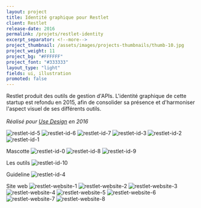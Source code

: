 ```yaml
---
layout: project
title: Identité graphique pour Restlet
client: Restlet
release-date: 2016
permalink: /projets/restlet-identity
excerpt_separator: <!--more-->
project_thumbnail: /assets/images/projects-thumbnails/thumb-10.jpg
project_weight: 11
project_bg: "#FFFFFF"
project_font: "#333333"
layout_type: "light"
fields: ui, illustration
promoted: false
---
```

Restlet produit des outils de gestion d'APIs. L'identité graphique de cette startup est refondu en 2015, afin de consolider sa présence et d'harmoniser l'aspect visuel de ses différents outils.
<br/><br/>
*Réalisé pour [Use Design](http://www.use-design.com) en 2016*

![restlet-id-5](/assets/images/projets/restlet-id/restlet-id-5.jpg)
![restlet-id-6](/assets/images/projets/restlet-id/restlet-id-6.jpg)
![restlet-id-7](/assets/images/projets/restlet-id/restlet-id-7.jpg)
![restlet-id-3](/assets/images/projets/restlet-id/restlet-id-3.jpg)
![restlet-id-2](/assets/images/projets/restlet-id/restlet-id-2.jpg)
![restlet-id-1](/assets/images/projets/restlet-id/restlet-id-1.jpg)

Mascotte
![restlet-id-0](/assets/images/projets/restlet-id/restlet-id-0.jpg)
![restlet-id-8](/assets/images/projets/restlet-id/restlet-id-8.jpg)
![restlet-id-9](/assets/images/projets/restlet-id/restlet-id-9.jpg)

Les outils
![restlet-id-10](/assets/images/projets/restlet-id/restlet-id-10.jpg)

Guideline
![restlet-id-4](/assets/images/projets/restlet-id/restlet-id-4.jpg)

Site web
![restlet-website-1](/assets/images/projets/restlet-id/restlet-website-1.jpg)
![restlet-website-2](/assets/images/projets/restlet-id/restlet-website-2.jpg)
![restlet-website-3](/assets/images/projets/restlet-id/restlet-website-3.jpg)
![restlet-website-4](/assets/images/projets/restlet-id/restlet-website-4.jpg)
![restlet-website-5](/assets/images/projets/restlet-id/restlet-website-5.jpg)
![restlet-website-6](/assets/images/projets/restlet-id/restlet-website-6.jpg)
![restlet-website-7](/assets/images/projets/restlet-id/restlet-website-7.jpg)
![restlet-website-8](/assets/images/projets/restlet-id/restlet-website-8.jpg)
